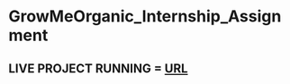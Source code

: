 # GrowMeOrganic_Internship_Assignment

## **LIVE PROJECT RUNNING** = [URL](https://aman-assignment.netlify.app/) 